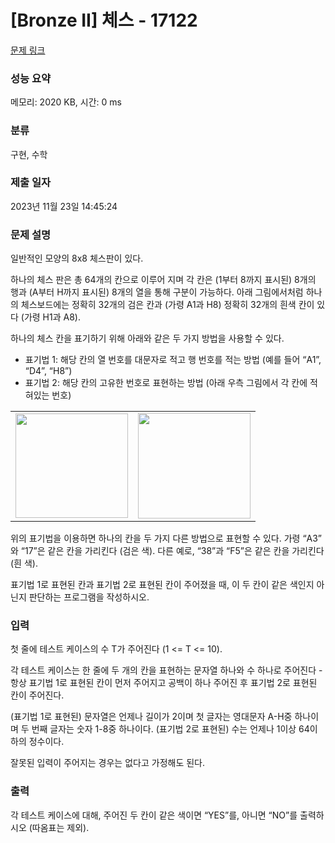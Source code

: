 # [Bronze II] 체스 - 17122 

[문제 링크](https://www.acmicpc.net/problem/17122) 

### 성능 요약

메모리: 2020 KB, 시간: 0 ms

### 분류

구현, 수학

### 제출 일자

2023년 11월 23일 14:45:24

### 문제 설명

<p>일반적인 모양의 8x8 체스판이 있다.</p>

<p>하나의 체스 판은 총 64개의 칸으로 이루어 지며 각 칸은 (1부터 8까지 표시된) 8개의 행과 (A부터 H까지 표시된) 8개의 열을 통해 구분이 가능하다. 아래 그림에서처럼 하나의 체스보드에는 정확히 32개의 검은 칸과 (가령 A1과 H8) 정확히 32개의 흰색 칸이 있다 (가령 H1과 A8). </p>

<p>하나의 체스 칸을 표기하기 위해 아래와 같은 두 가지 방법을 사용할 수 있다.</p>

<ul>
	<li>표기법 1: 해당 칸의 열 번호를 대문자로 적고 행 번호를 적는 방법 (예를 들어 “A1”, “D4”, “H8”)</li>
	<li>표기법 2: 해당 칸의 고유한 번호로 표현하는 방법 (아래 우측 그림에서 각 칸에 적혀있는 번호)</li>
</ul>

<table class="table table-bordered" style="width:100%;">
	<tbody>
		<tr>
			<td style="text-align: center;"><img alt="" src="https://upload.acmicpc.net/c4c872e6-7f7d-415e-a589-faf3e933f41c/-/preview/" style="width: 180px; height: 167px;"></td>
			<td style="text-align: center;"><img alt="" src="https://upload.acmicpc.net/8278a127-37ee-4bbf-b002-bd1f9526988a/-/preview/" style="width: 180px; height: 169px;"></td>
		</tr>
	</tbody>
</table>

<p>위의 표기법을 이용하면 하나의 칸을 두 가지 다른 방법으로 표현할 수 있다. 가령 “A3” 와 “17”은 같은 칸을 가리킨다 (검은 색). 다른 예로, “38”과 “F5”은 같은 칸을 가리킨다 (흰 색). </p>

<p>표기법 1로 표현된 칸과 표기법 2로 표현된 칸이 주어졌을 때, 이 두 칸이 같은 색인지 아닌지 판단하는 프로그램을 작성하시오. </p>

### 입력 

 <p>첫 줄에 테스트 케이스의 수 T가 주어진다 (1 <= T <= 10).</p>

<p>각 테스트 케이스는 한 줄에 두 개의 칸을 표현하는 문자열 하나와 수 하나로 주어진다 - 항상 표기법 1로 표현된 칸이 먼저 주어지고 공백이 하나 주어진 후 표기법 2로 표현된 칸이 주어진다.</p>

<p>(표기법 1로 표현된) 문자열은 언제나 길이가 2이며 첫 글자는 영대문자 A-H중 하나이며 두 번째 글자는 숫자 1-8중 하나이다. (표기법 2로 표현된) 수는 언제나 1이상 64이하의 정수이다.</p>

<p>잘못된 입력이 주어지는 경우는 없다고 가정해도 된다.</p>

### 출력 

 <p>각 테스트 케이스에 대해, 주어진 두 칸이 같은 색이면 “YES”를, 아니면 “NO”를 출력하시오 (따옴표는 제외). </p>

